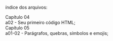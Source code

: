 índice dos arquivos:

Capítulo 04 <br />
a02 - Seu primeiro código HTML; <br />
Capítulo 05 <br />
a01-02 - Parágrafos, quebras, símbolos e emojis; <br />